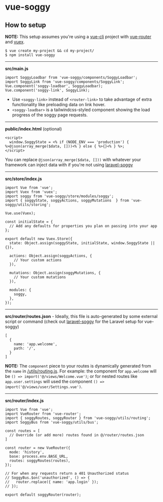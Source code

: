 # vue-soggy


## How to setup

__NOTE:__ This setup assumes you're using a [vue-cli](https://cli.vuejs.org/) project with [vue-router](https://router.vuejs.org/) and [vuex](https://vuex.vuejs.org/).

```
$ vue create my-project && cd my-project/
$ npm install vue-soggy
```

---

__src/main.js__
```
import SoggyLoadbar from 'vue-soggy/components/SoggyLoadbar';
import SoggyLink from 'vue-soggy/components/SoggyLink';
Vue.component('soggy-loadbar', SoggyLoadbar);
Vue.component('soggy-link', SoggyLink);
```

- Use `<soggy-link>` instead of `<router-link>` to take advantage of extra functionality like preloading data on link hover.
- `<soggy-loadbar>` is a tailwindcss-styled component showing the load progress of the soggy page requests.

---

__public/index.html__ (optional)
```
<script>
  window.SoggyState = <% if (NODE_ENV === 'production') { %>@json(array_merge($data, []))<% } else { %>{}<% } %>;
</script>
```

You can replace `@json(array_merge($data, []))` with whatever your framework can inject data with if you're not using [laravel-soggy](https://github.com/truefrontier/laravel-soggy)

---

__src/store/index.js__
```
import Vue from 'vue';
import Vuex from 'vuex';
import soggy from 'vue-soggy/store/modules/soggy';
import { soggyState, soggyActions, soggyMutations  } from 'vue-soggy/utils/storing';

Vue.use(Vuex);

const initialState = {
  // Add any defaults for properties you plan on passing into your app
};

export default new Vuex.Store({
  state: Object.assign(soggyState, initialState, window.SoggyState || {}),

  actions: Object.assign(soggyActions, {
    // Your custom actions
  }),

  mutations: Object.assign(soggyMutations, {
    // Your custom mutations
  }),

  modules: {
    soggy,
  },
});
```

---

__src/router/routes.json__ - Ideally, this file is auto-generated by some external script or command (check out [laravel-soggy](https://github.com/truefrontier/laravel-soggy) for the Laravel setup for vue-soggy)
```
[
  {
    name: 'app.welcome',
    path: '/',
  }
]
```

__NOTE:__ The `component` piece to your routes is dynamically generated from the `name` in [/utils/routing.js](https://github.com/truefrontier/vue-soggy/blob/master/utils/routing.js#L5). For example: the component for `app.welcome` will be `() => import('@/views/Welcome.vue')`; or for nested routes like `app.user.settings` will used the component `() => import('@/views/user/Settings.vue')`. 

---

__src/router/index.js__
```
import Vue from 'vue';
import VueRouter from 'vue-router';
import { soggyRoutes, soggyRouter } from 'vue-soggy/utils/routing';
import SoggyBus from 'vue-soggy/utils/bus';

const routes = [
  // Override (or add more) routes found in @/router/routes.json
]

const router = new VueRouter({
  mode: 'history',
  base: process.env.BASE_URL,
  routes: soggyRoutes(routes),
});

// For when any requests return a 401 Unauthorized status
// SoggyBus.$on('unauthorized', () => {
//   router.replace({ name: 'app.login' });
// });

export default soggyRouter(router);
```


